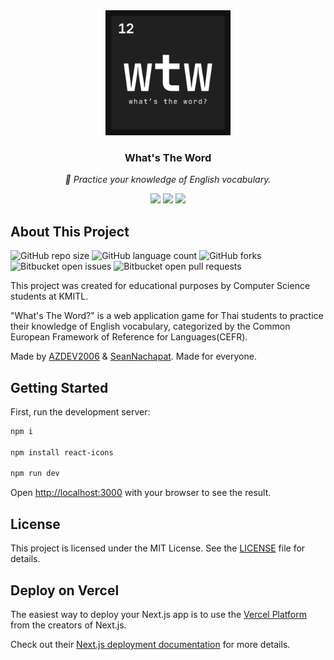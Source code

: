 <div align="center">
  <img src="img\wtw.png" width="200" height="200">
  <h3 align="center">What's The Word</h3>
  <p align="center"><i>🍎 Practice your knowledge of English vocabulary.</i></p>
  <div align="center">    
    <img src="https://img.shields.io/badge/Vercel-000000?style=for-the-badge&logo=vercel&logoColor=white">
    <img src="https://img.shields.io/badge/next%20js-000000?style=for-the-badge&logo=nextdotjs&logoColor=white">
    <img src="https://img.shields.io/badge/JavaScript-323330?style=for-the-badge&logo=javascript&logoColor=F7DF1E"> 
  </div>
</div>

## About This Project

![GitHub repo size](https://img.shields.io/github/repo-size/AZDEV2006/whatthisword?style=for-the-badge)
![GitHub language count](https://img.shields.io/github/languages/count/AZDEV2006/whatthisword?style=for-the-badge)
![GitHub forks](https://img.shields.io/github/forks/AZDEV2006/whatthisword?style=for-the-badge)
![Bitbucket open issues](https://img.shields.io/bitbucket/issues/AZDEV2006/whatthisword?style=for-the-badge)
![Bitbucket open pull requests](https://img.shields.io/bitbucket/pr-raw/AZDEV2006/whatthisword?style=for-the-badge)

This project was created for educational purposes by Computer Science students at KMITL.<br/>

"What's The Word?" is a web application game for Thai students to practice their knowledge of English vocabulary, categorized by the Common European Framework of Reference for Languages(CEFR).<br/>

Made by [AZDEV2006](https://github.com/AZDEV2006) & [SeanNachapat](https://github.com/SeanNachapat). Made for everyone.<br/>

## Getting Started

First, run the development server:

```bash
npm i

npm install react-icons

npm run dev
```

Open [http://localhost:3000](http://localhost:3000) with your browser to see the result.

## License

This project is licensed under the MIT License. See the [LICENSE](LICENSE) file for details.

## Deploy on Vercel

The easiest way to deploy your Next.js app is to use the [Vercel Platform](https://vercel.com/new?utm_medium=default-template&filter=next.js&utm_source=create-next-app&utm_campaign=create-next-app-readme) from the creators of Next.js.

Check out their [Next.js deployment documentation](https://nextjs.org/docs/app/building-your-application/deploying) for more details.
